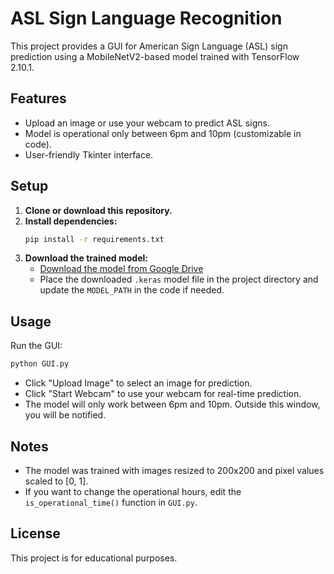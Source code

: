 # ASL Sign Language Recognition

This project provides a GUI for American Sign Language (ASL) sign prediction using a MobileNetV2-based model trained with TensorFlow 2.10.1.

## Features
- Upload an image or use your webcam to predict ASL signs.
- Model is operational only between 6pm and 10pm (customizable in code).
- User-friendly Tkinter interface.

## Setup

1. **Clone or download this repository.**
2. **Install dependencies:**
   ```bash
   pip install -r requirements.txt
   ```
3. **Download the trained model:**
   - [Download the model from Google Drive](https://drive.google.com/drive/folders/1KNl-eraWztNUTyKHrfU3Jpcmd5pEGK6N?usp=drive_link)
   - Place the downloaded `.keras` model file in the project directory and update the `MODEL_PATH` in the code if needed.

## Usage

Run the GUI:
```bash
python GUI.py
```

- Click "Upload Image" to select an image for prediction.
- Click "Start Webcam" to use your webcam for real-time prediction.
- The model will only work between 6pm and 10pm. Outside this window, you will be notified.

## Notes
- The model was trained with images resized to 200x200 and pixel values scaled to [0, 1].
- If you want to change the operational hours, edit the `is_operational_time()` function in `GUI.py`.

## License
This project is for educational purposes.
